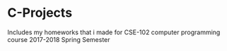 # C-Projects
Includes my homeworks that i made for CSE-102 computer programming course
2017-2018 Spring Semester
